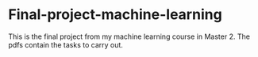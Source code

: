 # Final-project-machine-learning
This is the final project from my machine learning course in Master 2.
The pdfs contain the tasks to carry out.
